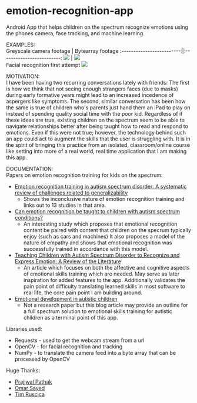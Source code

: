 # emotion-recognition-app
Android App that helps children on the spectrum recognize emotions using the phones camera, face tracking, and machine learning

EXAMPLES:<br>
Greyscale camera footage             |  Bytearray footage
:-------------------------:|:-------------------------:
![](https://github.com/MaxHarlan206/emotion-recognition-app/blob/main/greyscale-phone-video.gif)  |  ![](https://github.com/MaxHarlan206/emotion-recognition-app/blob/main/gray-scale-bytearray.gif)
<br>
Facial recognition first attempt
![](https://github.com/MaxHarlan206/emotion-recognition-app/blob/main/facial-recogniton-attempt01.gif)

MOTIVATION:<br>
I have been having two recurring conversations lately with friends:
The first is how we think that not seeing enough strangers faces (due to masks) during early formative years might lead to an increased incedence of aspergers like symptoms. 
The second, similar conversation has been how the same is true of children who's parents just hand them an iPad to play on instead of spending quality social time with the poor kid. 
Regardless of if these ideas are true, existing children on the spectrum seem to be able to navigate relationships better after being taught how to read and respond to emotions. Even if this were not true; however, the technology behind such an app could act to augment the skills that the user is struggling with. It is in the spirit of bringing this practice from an isolated, classroom/online course like setting into more of a real world, real time application that I am making this app. 

DOCUMENTATION:<br>
Papers on emotion recognition training for kids on the spectrum:
* [Emotion recognition training in autism spectrum disorder: A systematic review of challenges related to generalizability](https://pubmed.ncbi.nlm.nih.gov/28394669/ "Emotion recognition training in autism spectrum disorder: A systematic review of challenges related to generalizability")
  * Shows the inconclusive nature of emotion recognition training and links out to 13 studies in that area. 
* [Can emotion recognition be taught to children with autism spectrum conditions?](https://www.ncbi.nlm.nih.gov/pmc/articles/PMC2781897/ "Can emotion recognition be taught to children with autism spectrum conditions?")
  * An interesting study which proposes that emotional recognition content be paired with content that children on the specrum typically enjoy (such as cars and machines) It also proposes a model of the nature of empathy and shows that emotional recognition was successfully trained in accordance with this model. 
* [Teaching Children with Autism Spectrum Disorder to Recognize and Express Emotion: A Review of the Literature](https://files.eric.ed.gov/fulltext/EJ1126647.pdf "Teaching Children with Autism Spectrum Disorder to Recognize and Express Emotion: A Review of the Literature")
  * An article which focuses on both the affective and cognitive aspects of emotional skills training which are needed. May serve as later inspiration for added features to the app. Additionally validates the pain point of difficulty translating learned skills in most software to real life, the core pain point I am building around.
* [Emotional development in autistic children](https://raisingchildren.net.au/autism/development/social-emotional-development/emotional-development-asd "Emotional development in autistic children")
  * Not a research paper but this blog article may provide an outline for a full spectrum solution to emotional skills  training for autistic children as a terminal point of this app.
  
Libraries used:
* Requests - used to get the webcam stream from a url
* OpenCV - for facial recognition and tracking 
* NumPy - to translate the camera feed into a byte array that can be processed by OpenCV

Huge Thanks: 
* [Prajjwal Pathak](https://github.com/pyGuru123)
* [Omar Sayed](https://github.com/omarsayed7)
* [Tim Ruscica](https://github.com/techwithtim)
